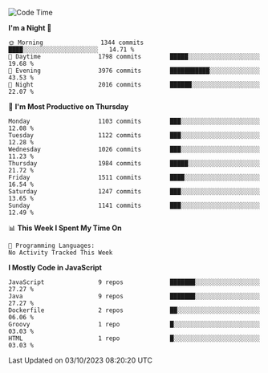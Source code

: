 <!--START_SECTION:waka-->
![Code Time](http://img.shields.io/badge/Code%20Time-1%2C311%20hrs%2031%20mins-blue)

**I'm a Night 🦉** 

```text
🌞 Morning                1344 commits        ████░░░░░░░░░░░░░░░░░░░░░   14.71 % 
🌆 Daytime                1798 commits        █████░░░░░░░░░░░░░░░░░░░░   19.68 % 
🌃 Evening                3976 commits        ███████████░░░░░░░░░░░░░░   43.53 % 
🌙 Night                  2016 commits        ██████░░░░░░░░░░░░░░░░░░░   22.07 % 
```
📅 **I'm Most Productive on Thursday** 

```text
Monday                   1103 commits        ███░░░░░░░░░░░░░░░░░░░░░░   12.08 % 
Tuesday                  1122 commits        ███░░░░░░░░░░░░░░░░░░░░░░   12.28 % 
Wednesday                1026 commits        ███░░░░░░░░░░░░░░░░░░░░░░   11.23 % 
Thursday                 1984 commits        █████░░░░░░░░░░░░░░░░░░░░   21.72 % 
Friday                   1511 commits        ████░░░░░░░░░░░░░░░░░░░░░   16.54 % 
Saturday                 1247 commits        ███░░░░░░░░░░░░░░░░░░░░░░   13.65 % 
Sunday                   1141 commits        ███░░░░░░░░░░░░░░░░░░░░░░   12.49 % 
```


📊 **This Week I Spent My Time On** 

```text
💬 Programming Languages: 
No Activity Tracked This Week
```

**I Mostly Code in JavaScript** 

```text
JavaScript               9 repos             ███████░░░░░░░░░░░░░░░░░░   27.27 % 
Java                     9 repos             ███████░░░░░░░░░░░░░░░░░░   27.27 % 
Dockerfile               2 repos             ██░░░░░░░░░░░░░░░░░░░░░░░   06.06 % 
Groovy                   1 repo              █░░░░░░░░░░░░░░░░░░░░░░░░   03.03 % 
HTML                     1 repo              █░░░░░░░░░░░░░░░░░░░░░░░░   03.03 % 
```




 Last Updated on 03/10/2023 08:20:20 UTC
<!--END_SECTION:waka-->
